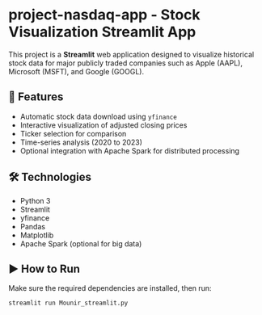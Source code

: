 # project-nasdaq-app - Stock Visualization Streamlit App

  This project is a **Streamlit** web application designed to visualize historical stock data for major publicly traded companies such as Apple (AAPL), Microsoft (MSFT), and Google (GOOGL).

## 🚀 Features

- Automatic stock data download using `yfinance`
- Interactive visualization of adjusted closing prices
- Ticker selection for comparison
- Time-series analysis (2020 to 2023)
- Optional integration with Apache Spark for distributed processing

## 🛠️ Technologies

- Python 3
- Streamlit
- yfinance
- Pandas
- Matplotlib
- Apache Spark (optional for big data)

## ▶️ How to Run

Make sure the required dependencies are installed, then run:

```bash
streamlit run Mounir_streamlit.py
